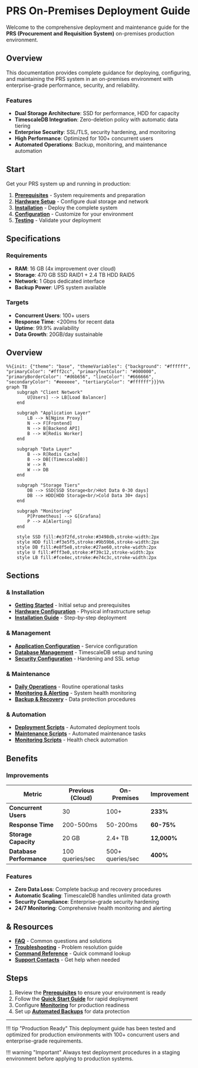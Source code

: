 # PRS On-Premises Deployment Guide

Welcome to the comprehensive deployment and maintenance guide for the **PRS (Procurement and Requisition System)** on-premises production environment.

## Overview

This documentation provides complete guidance for deploying, configuring, and maintaining the PRS system in an on-premises environment with enterprise-grade performance, security, and reliability.

### Features

- **Dual Storage Architecture**: SSD for performance, HDD for capacity
- **TimescaleDB Integration**: Zero-deletion policy with automatic data tiering
- **Enterprise Security**: SSL/TLS, security hardening, and monitoring
- **High Performance**: Optimized for 100+ concurrent users
- **Automated Operations**: Backup, monitoring, and maintenance automation

## Start

Get your PRS system up and running in production:

1. **[Prerequisites](getting-started/prerequisites.md)** - System requirements and preparation
2. **[Hardware Setup](hardware/requirements.md)** - Configure dual storage and network
3. **[Installation](installation/environment.md)** - Deploy the complete system
4. **[Configuration](configuration/application.md)** - Customize for your environment
5. **[Testing](deployment/testing.md)** - Validate your deployment

## Specifications

### Requirements
- **RAM**: 16 GB (4x improvement over cloud)
- **Storage**: 470 GB SSD RAID1 + 2.4 TB HDD RAID5
- **Network**: 1 Gbps dedicated interface
- **Backup Power**: UPS system available

### Targets
- **Concurrent Users**: 100+ users
- **Response Time**: <200ms for recent data
- **Uptime**: 99.9% availability
- **Data Growth**: 20GB/day sustainable

## Overview

```mermaid
%%{init: {"theme": "base", "themeVariables": {"background": "#ffffff", "primaryColor": "#fff2cc", "primaryTextColor": "#000000", "primaryBorderColor": "#d6b656", "lineColor": "#666666", "secondaryColor": "#eeeeee", "tertiaryColor": "#ffffff"}}}%%
graph TB
    subgraph "Client Network"
        U[Users] --> LB[Load Balancer]
    end

    subgraph "Application Layer"
        LB --> N[Nginx Proxy]
        N --> F[Frontend]
        N --> B[Backend API]
        B --> W[Redis Worker]
    end

    subgraph "Data Layer"
        B --> R[Redis Cache]
        B --> DB[(TimescaleDB)]
        W --> R
        W --> DB
    end

    subgraph "Storage Tiers"
        DB --> SSD[SSD Storage<br/>Hot Data 0-30 days]
        DB --> HDD[HDD Storage<br/>Cold Data 30+ days]
    end

    subgraph "Monitoring"
        P[Prometheus] --> G[Grafana]
        P --> A[Alerting]
    end

    style SSD fill:#e3f2fd,stroke:#3498db,stroke-width:2px
    style HDD fill:#f3e5f5,stroke:#9b59b6,stroke-width:2px
    style DB fill:#e8f5e8,stroke:#27ae60,stroke-width:2px
    style U fill:#fff3e0,stroke:#f39c12,stroke-width:2px
    style LB fill:#fce4ec,stroke:#e74c3c,stroke-width:2px
```

## Sections

### & Installation
- **[Getting Started](getting-started/overview.md)** - Initial setup and prerequisites
- **[Hardware Configuration](hardware/requirements.md)** - Physical infrastructure setup
- **[Installation Guide](installation/environment.md)** - Step-by-step deployment

### & Management
- **[Application Configuration](configuration/application.md)** - Service configuration
- **[Database Management](database/timescaledb.md)** - TimescaleDB setup and tuning
- **[Security Configuration](configuration/security.md)** - Hardening and SSL setup

### & Maintenance
- **[Daily Operations](operations/daily.md)** - Routine operational tasks
- **[Monitoring & Alerting](operations/monitoring.md)** - System health monitoring
- **[Backup & Recovery](operations/backup.md)** - Data protection procedures

### & Automation
- **[Deployment Scripts](scripts/deployment.md)** - Automated deployment tools
- **[Maintenance Scripts](scripts/maintenance.md)** - Automated maintenance tasks
- **[Monitoring Scripts](scripts/monitoring.md)** - Health check automation

## Benefits

### Improvements
| Metric | Previous (Cloud) | On-Premises | Improvement |
|--------|------------------|-------------|-------------|
| **Concurrent Users** | 30 | 100+ | **233%** |
| **Response Time** | 200-500ms | 50-200ms | **60-75%** |
| **Storage Capacity** | 20 GB | 2.4+ TB | **12,000%** |
| **Database Performance** | 100 queries/sec | 500+ queries/sec | **400%** |

### Features
- **Zero Data Loss**: Complete backup and recovery procedures
- **Automatic Scaling**: TimescaleDB handles unlimited data growth
- **Security Compliance**: Enterprise-grade security hardening
- **24/7 Monitoring**: Comprehensive health monitoring and alerting

## & Resources

- **[FAQ](appendix/faq.md)** - Common questions and solutions
- **[Troubleshooting](deployment/troubleshooting.md)** - Problem resolution guide
- **[Command Reference](reference/commands.md)** - Quick command lookup
- **[Support Contacts](appendix/support.md)** - Get help when needed

## Steps

1. Review the **[Prerequisites](getting-started/prerequisites.md)** to ensure your environment is ready
2. Follow the **[Quick Start Guide](getting-started/quick-start.md)** for rapid deployment
3. Configure **[Monitoring](configuration/monitoring.md)** for production readiness
4. Set up **[Automated Backups](operations/backup.md)** for data protection

---

!!! tip "Production Ready"
    This deployment guide has been tested and optimized for production environments with 100+ concurrent users and enterprise-grade requirements.

!!! warning "Important"
    Always test deployment procedures in a staging environment before applying to production systems.
